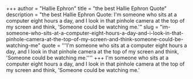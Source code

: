 +++
author = "Hallie Ephron"
title = "the best Hallie Ephron Quote"
description = "the best Hallie Ephron Quote: I'm someone who sits at a computer eight hours a day, and I look in that pinhole camera at the top of my screen and think, 'Someone could be watching me.'"
slug = "im-someone-who-sits-at-a-computer-eight-hours-a-day-and-i-look-in-that-pinhole-camera-at-the-top-of-my-screen-and-think-someone-could-be-watching-me"
quote = '''I'm someone who sits at a computer eight hours a day, and I look in that pinhole camera at the top of my screen and think, 'Someone could be watching me.''''
+++
I'm someone who sits at a computer eight hours a day, and I look in that pinhole camera at the top of my screen and think, 'Someone could be watching me.'
